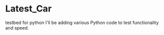 # Latest_Car
testbed for python
I'll be adding various Python code to test functionality and speed.
